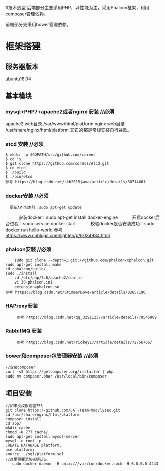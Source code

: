 #技术选型
后端部分主要采用PHP，以性能为主，采用Phalcon框架，利用composer管理依赖。

前端部分先采用bower管理依赖。

# 框架搭建
## 服务器版本
   ubuntu16.04
## 基本模块
### mysql+PHP7+apache2或者nginx 安装 //必须
   apache2 web目录 /var/www/html/platform
   nginx web目录 /usr/share/nginx/html/platform
   其它的都是常规安装自行谷歌。
### etcd 安装 //必须
	$ mkdir -p $GOPATH/src/github.com/coreos
	$ cd !$
	$ git clone https://github.com/coreos/etcd.git
	$ cd etcd
	$ ./build
	$ ./bin/etcd
	参考 https://blog.csdn.net/skh2015java/article/details/80714661
### docker安装 //必须
      更新APT包索引：sudo apt-get update
　　　安装docker：sudo apt-get install docker-engine
　　　开启docker后台进程：sudo service docker start
　　　校验docker是否安装成功：sudo docker run hello-world
      参考 https://www.cnblogs.com/lighten/p/6034984.html
### phalcon安装 //必须
        sudo git clone --depth=1 git://github.com/phalcon/cphalcon.git
	sudo apt-get install make
	cd cphalcon/build/
	sudo ./install
        cd /etc/php/7.0/apache2/conf.d
        vi 30-phalcon.ini
        extension=phalcon.so
	参考 https://blog.csdn.net/StimmerLove/article/details/82657190
### HAProxy安装
         参考 https://blog.csdn.net/qq_32911237/article/details/79545909
### RabbitMQ 安装
         参考 https://blog.csdn.net/rickey17/article/details/72756766/
### bower和composer包管理器安装 //必须
	//安装composer
	curl -sS https://getcomposer.org/installer | php
	sudo mv composer.phar /usr/local/bin/composer
## 项目安装
	//如果没权限设置755
	git clone https://github.com/CAT-Team-mmc/lysec.git
	cd /usr/share/nginx/html/platform
	composer install
	cd app/
	mkdir cache
	chmod -R 777 cache/
	sudo apt-get install mysql-server
	mysql -u root -p
	CREATE DATABASE platform;
	use platform;
	source ../sql/platform.sql
	//这里需要添加密钥认证
       sudo docker daemon -H unix:///var/run/docker.sock -H 0.0.0.0:4243